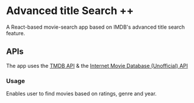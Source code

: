 # Advanced title Search ++

A React-based movie-search app based on IMDB's advanced title search feature. 

## APIs

The app uses the [TMDB API](https://developers.themoviedb.org/3/)
& the [Internet Movie Database (Unofficial) API](https://rapidapi.com/hmerritt/api/imdb-internet-movie-database-unofficial) 

### Usage

Enables user to find movies based on ratings, genre and year. 
